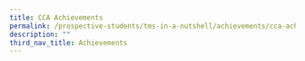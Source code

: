 ```yaml
---
title: CCA Achievements
permalink: /prospective-students/tms-in-a-nutshell/achievements/cca-achievements/
description: ""
third_nav_title: Achievements
---
```

